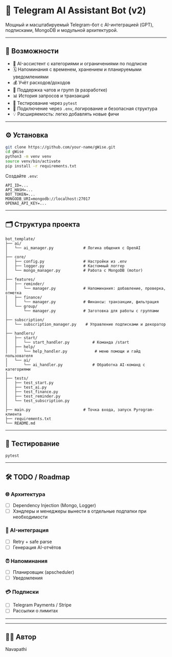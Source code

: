 # 🤖 Telegram AI Assistant Bot (v2)

Мощный и масштабируемый Telegram-бот с AI-интеграцией (GPT), подписками, MongoDB и модульной архитектурой.

---

## 🚀 Возможности

- 🧠 AI-ассистент с категориями и ограничениями по подписке
- 🗓 Напоминания с временем, хранением и планируемыми уведомлениями
- 💰 Учёт расходов/доходов
- 👥 Поддержка чатов и групп (в разработке)
- 📊 История запросов и транзакций
- 🧪 Тестирование через `pytest`
- 🔐 Подключение через `.env`, логирование и безопасная структура
- 💡 Расширяемость: легко добавлять новые фичи

---

## ⚙️ Установка

```bash
git clone https://github.com/your-name/gWise.git
cd gWise
python3 -m venv venv
source venv/bin/activate
pip install -r requirements.txt
```

Создайте `.env`:
```
API_ID=...
API_HASH=...
BOT_TOKEN=...
MONGODB_URI=mongodb://localhost:27017
OPENAI_API_KEY=...
```

---

## 🗂️ Структура проекта

```
bot_template/
├── ai/
│   └── ai_manager.py             # Логика общения с OpenAI
│
├── core/
│   ├── config.py                 # Настройки из .env
│   ├── logger.py                 # Кастомный логгер
│   └── mongo_manager.py          # Работа с MongoDB (motor)
│
├── features/
│   ├── reminder/
│   │   └── manager.py            # Напоминания: добавление, проверка, отметка
│   ├── finance/
│   │   └── manager.py            # Финансы: транзакции, фильтрация
│   └── group/
│       └── manager.py            # Заготовка для работы с группами
│
├── subscription/
│   └── subscription_manager.py    # Управление подписками и декоратор
│
├── handlers/
│   ├── start/
│   │   └── start_handler.py          # Команда /start
│   ├── help/
│   │   └── help_handler.py            # меню помощи и гайд пользователя
│   └── ai/
│       └── ai_handler.py             # Обработка AI-команд с категориями
│
├── tests/
│   ├── test_start.py
│   ├── test_ai.py
│   ├── test_finance.py
│   ├── test_reminder.py
│   └── test_subscription.py
│
├── main.py                       # Точка входа, запуск Pyrogram-клиента
├── requirements.txt
└── README.md
```

---

## 🧪 Тестирование

```bash
pytest
```

---

## 🛠 TODO / Roadmap

### 🌐 Архитектура
- [ ] Dependency Injection (Mongo, Logger)
- [ ] Хэндлеры и менеджеры вынести в отдельные подпапки при необходимости

### 🤖 AI-интеграция
- [ ] Retry + safe parse
- [ ] Генерация AI-отчётов

### ⏰ Напоминания
- [ ] Планировщик (apscheduler)
- [ ] Уведомления

### 💳 Подписки
- [ ] Telegram Payments / Stripe
- [ ] Рассылки о лимитах

---



---

## 👨‍💻 Автор
Navapathi

